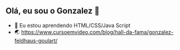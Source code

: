 ## Olá, eu sou o Gonzalez 👋
- 🌱 Eu estou aprendendo HTML/CSS/Java Script
- 🌏 https://www.cursoemvideo.com/blog/hall-da-fama/gonzalez-feldhaus-goulart/
